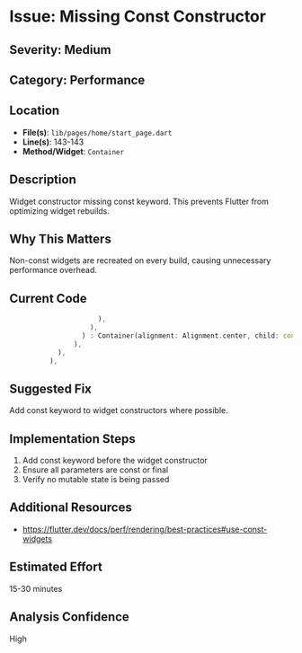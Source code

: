 # Issue: Missing Const Constructor

## Severity: Medium

## Category: Performance

## Location
- **File(s)**: `lib/pages/home/start_page.dart`
- **Line(s)**: 143-143
- **Method/Widget**: `Container`

## Description
Widget constructor missing const keyword. This prevents Flutter from optimizing widget rebuilds.

## Why This Matters
Non-const widgets are recreated on every build, causing unnecessary performance overhead.

## Current Code
```dart
                      ),
                    ),
                  ) : Container(alignment: Alignment.center, child: const Text("Device is offline", style: TextStyle(color: Colors.red, fontSize: 24, fontWeight: FontWeight.bold)))
                ),
            ),
          ),
```

## Suggested Fix
Add const keyword to widget constructors where possible.

## Implementation Steps
1. Add const keyword before the widget constructor
2. Ensure all parameters are const or final
3. Verify no mutable state is being passed

## Additional Resources
- https://flutter.dev/docs/perf/rendering/best-practices#use-const-widgets

## Estimated Effort
15-30 minutes

## Analysis Confidence
High

